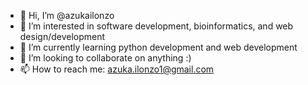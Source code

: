 - 👋 Hi, I’m @azukailonzo
- 👀 I’m interested in software development, bioinformatics, and web design/development
- 🌱 I’m currently learning python development and web development
- 💞️ I’m looking to collaborate on anything :)
- 📫 How to reach me: azuka.ilonzo1@gmail.com

<!---
azukailonzo/azukailonzo is a ✨ special ✨ repository because its `README.md` (this file) appears on your GitHub profile.
You can click the Preview link to take a look at your changes.
--->
